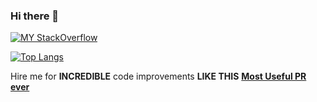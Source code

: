 ### Hi there 👋

[![MY StackOverflow](https://github-readme-stackoverflow.vercel.app/?userID=10431631&layout=compact&theme=dark)](https://stackoverflow.com/users/10431631/athsoatle)

[![Top Langs](https://github-readme-stats.vercel.app/api/top-langs/?username=ebriussenex&layout=compact&theme=dark)](https://github.com/anuraghazra/github-readme-stats)


Hire me for **INCREDIBLE** code improvements **LIKE THIS**
[**Most Useful PR ever**](https://github.com/rust-lang/rust/pull/92469/commits/0d55bd11009686dba662b0f4e697183691e7b308)
